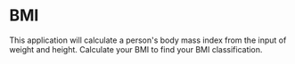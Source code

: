 # BMI
This application will calculate a person's body mass index from the input of weight and height. Calculate your BMI to find your BMI classification.
